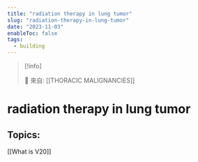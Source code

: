 ```yaml
---
title: "radiation therapy in lung tumor"
slug: "radiation-therapy-in-lung-tumor"
date: "2023-11-03"
enableToc: false
tags:
  - building
---
```


> [!info]
>
> 🌱 來自: [[THORACIC MALIGNANCIES]]

# radiation therapy in lung tumor


## Topics: 
[[What is V20]]
